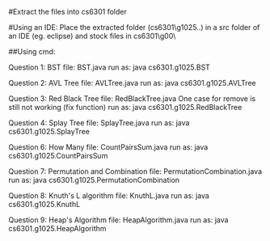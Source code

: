 #Extract the files into cs6301 folder

#Using an IDE:
Place the extracted folder (cs6301\g1025\..) in a src folder of an IDE (eg. eclipse) and stock files in cs6301\g00\

##Using cmd:

Question 1: BST
file: BST.java
run as: java cs6301.g1025.BST

Question 2: AVL Tree
file: AVLTree.java
run as: java cs6301.g1025.AVLTree

Question 3: Red Black Tree
file: RedBlackTree.java
One case for remove is still not working (fix function)
run as: java cs6301.g1025.RedBlackTree

Question 4: Splay Tree
file: SplayTree.java
run as: java cs6301.g1025.SplayTree

Question 6: How Many
file: CountPairsSum.java
run as: java cs6301.g1025.CountPairsSum

Question 7: Permutation and Combination
file: PermutationCombination.java
run as: java cs6301.g1025.PermutationCombination

Question 8: Knuth's L algorithm
file: KnuthL.java
run as: java cs6301.g1025.KnuthL

Question 9: Heap's Algorithm
file: HeapAlgorithm.java
run as: java cs6301.g1025.HeapAlgorithm